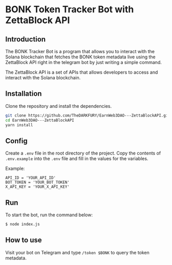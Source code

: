 # BONK Token Tracker Bot with ZettaBlock API

## Introduction

 The BONK Tracker Bot is a program that allows you to interact with the Solana blockchain that fetches the BONK token metadata live using the ZettaBlock API right in the telegram bot by just writing a simple command. 
 
 The ZettaBlock API is a set of APIs that allows developers to access and interact with the Solana blockchain.

## Installation

Clone the repository and install the dependencies.

```bash
git clone https://github.com/TheDARKFURY/EarnWeb3DAO---ZettaBlockAPI.git
cd EarnWeb3DAO---ZettaBlockAPI
yarn install
```

## Config

Create a `.env` file in the root directory of the project. Copy the contents of `.env.example` into the `.env` file and fill in the values for the variables.

Example:
```
API_ID = 'YOUR_API_ID'
BOT_TOKEN = 'YOUR_BOT_TOKEN'
X_API_KEY = 'YOUR_X_API_KEY'
```

## Run

To start the bot, run the command below:

```bash
$ node index.js
```

## How to use

Visit your bot on Telegram and type `/token $BONK` to query the token metadata.

